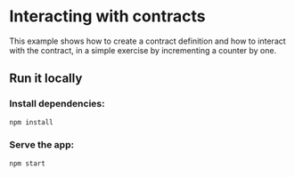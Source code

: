 # Interacting with contracts

This example shows how to create a contract definition and how to interact with the contract, 
in a simple exercise by incrementing a counter by one. 

## Run it locally

### Install dependencies:

```bash
npm install
```

### Serve the app:

```bash
npm start
```
